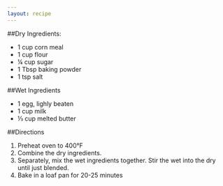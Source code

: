 ```yaml
---
layout: recipe
---
```


##Dry Ingredients: 
- 1 cup corn meal
- 1 cup flour
- &frac14; cup sugar
- 1 Tbsp baking powder
- 1 tsp salt

##Wet Ingredients
- 1 egg, lighly beaten
- 1 cup milk
- &#8531; cup melted butter
	
##Directions
1. Preheat oven to 400&#176;F
2. Combine the dry ingredients.
3. Separately, mix the wet ingredients together. Stir the wet into the dry until just blended.
4. Bake in a loaf pan for 20-25 minutes
